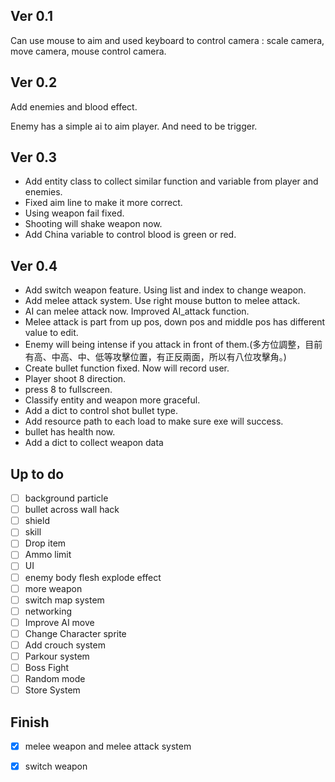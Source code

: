 ## Ver 0.1

Can use mouse to aim and used keyboard to control camera : scale camera, move camera, mouse control camera.

## Ver 0.2

Add enemies and blood effect.

Enemy has a simple ai to aim player. And need to be trigger.

## Ver 0.3

* Add entity class to collect similar function and variable from player and enemies.
* Fixed aim line to make it more correct.
* Using weapon fail fixed.
* Shooting will shake weapon now.
* Add China variable to control blood is green or red.

## Ver 0.4

* Add switch weapon feature. Using list and index to change weapon.
* Add melee attack system. Use right mouse button to melee attack.
* AI can melee attack now. Improved AI_attack function.
* Melee attack is part from up pos, down pos and middle pos has different value to edit.
* Enemy will being intense if you attack in front of them.(多方位調整，目前有高、中高、中、低等攻擊位置，有正反兩面，所以有八位攻擊角。)
* Create bullet function fixed. Now will record user.
* Player shoot 8 direction.
* press 8 to fullscreen.
* Classify entity and weapon more graceful.
* Add a dict to control shot bullet type.
* Add resource path to each load to make sure exe will success.
* bullet has health now.
* Add a dict to collect weapon data

## Up to do

- [ ] background particle
- [ ] bullet across wall hack
- [ ] shield
- [ ] skill
- [ ] Drop item
- [ ] Ammo limit
- [ ] UI
- [ ] enemy body flesh explode effect
- [ ] more weapon
- [ ] switch map system
- [ ] networking
- [ ] Improve AI move
- [ ] Change Character sprite
- [ ] Add crouch system
- [ ] Parkour system
- [ ] Boss Fight
- [ ] Random mode
- [ ] Store System

## Finish

- [x] melee weapon and melee attack system

- [x] switch weapon
